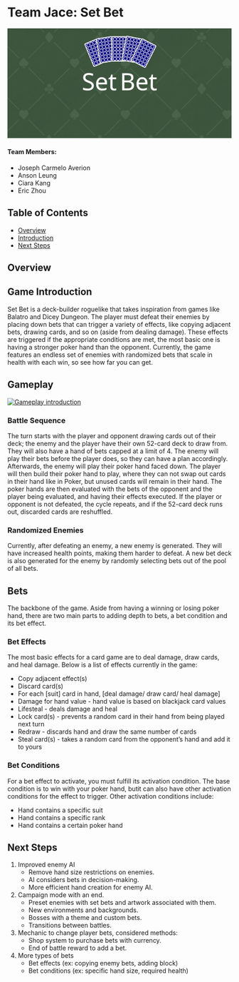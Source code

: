 # Team Jace: Set Bet

![](doc/set_bet_image.png)

#### Team Members:
* Joseph Carmelo Averion
* Anson Leung
* Ciara Kang
* Eric Zhou

## Table of Contents
* [Overview](#overview)
* [Introduction](#game-introduction)
* [Next Steps](#next-steps)

## Overview
<!-- ICS 485 overview or remove section entirely  -->

## Game Introduction
Set Bet is a deck-builder roguelike that takes inspiration from games like Balatro and Dicey Dungeon. The player must defeat their enemies by placing down bets that can trigger a variety of effects, like copying adjacent bets, drawing cards, and so on (aside from dealing damage). These effects are triggered if the appropriate conditions are met, the most basic one is having a stronger poker hand than the opponent. Currently, the game features an endless set of enemies with randomized bets that scale in health with each win, so see how far you can get.

## Gameplay
[![Gameplay introduction](https://img.youtube.com/vi/cc1m0SNGGXM/0.jpg)](https://youtu.be/cc1m0SNGGXM?si=8fjELvK_GrRjr6cs)

<!-- Add images/ art: Design and illustrations consistent with the game -->

### Battle Sequence
The turn starts with the player and opponent drawing cards out of their deck; the enemy and the player have their own 52-card deck to draw from. They will also have a hand of bets capped at a limit of 4. The enemy will play their bets before the player does, so they can have a plan accordingly. Afterwards, the enemy will play their poker hand faced down. The player will then build their poker hand to play, where they can not swap out cards in their hand like in Poker, but unused cards will remain in their hand. The poker hands are then evaluated with the bets of the opponent and the player being evaluated, and having their effects executed. If the player or opponent is not defeated, the cycle repeats, and if the 52-card deck runs out, discarded cards are reshuffled.

### Randomized Enemies
Currently, after defeating an enemy, a new enemy is generated. They will have increased health points, making them harder to defeat. A new bet deck is also generated for the enemy by randomly selecting bets out of the pool of all bets.

## Bets
The backbone of the game. Aside from having a winning or losing poker hand, there are two main parts to adding depth to bets, a bet condition and its bet effect.

### Bet Effects
The most basic effects for a card game are to deal damage, draw cards, and heal damage. Below is a list of effects currently in the game:
* Copy adjacent effect(s)
* Discard card(s)
* For each \[suit] card in hand, \[deal damage/ draw card/ heal damage]
* Damage for hand value - hand value is based on blackjack card values
* Lifesteal - deals damage and heal
* Lock card(s) - prevents a random card in their hand from being played next turn
* Redraw - discards hand and draw the same number of cards
* Steal card(s) - takes a random card from the opponent’s hand and add it to yours

### Bet Conditions
For a bet effect to activate, you must fulfill its activation condition. The base condition is to win with your poker hand, butit can also have other activation conditions for the effect to trigger. Other activation conditions include:
* Hand contains a specific suit
* Hand contains a specific rank
* Hand contains a certain poker hand

## Next Steps
1. Improved enemy AI
    * Remove hand size restrictions on enemies.
    * AI considers bets in decision-making.
    * More efficient hand creation for enemy AI.
2. Campaign mode with an end.
    * Preset enemies with set bets and artwork associated with them.
    * New environments and backgrounds.
    * Bosses with a theme and custom bets.
    * Transitions between battles.
4. Mechanic to change player bets, considered methods:
    * Shop system to purchase bets with currency.
    * End of battle reward to add a bet.
5. More types of bets
    * Bet effects (ex: copying enemy bets, adding block)
    * Bet conditions (ex: specific hand size, required health)
